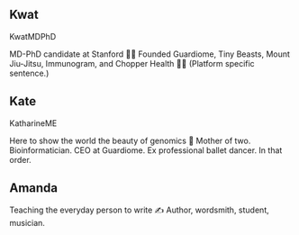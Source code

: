 ## Kwat

KwatMDPhD

MD-PhD candidate at Stanford 🥼🧬
Founded Guardiome, Tiny Beasts, Mount Jiu-Jitsu, Immunogram, and Chopper Health 🌱🌲
(Platform specific sentence.)

## Kate

KatharineME

Here to show the world the beauty of genomics 🧬
Mother of two. Bioinformatician. CEO at Guardiome. Ex professional ballet dancer. In that order.

## Amanda

Teaching the everyday person to write ✍️
Author, wordsmith, student, musician.
